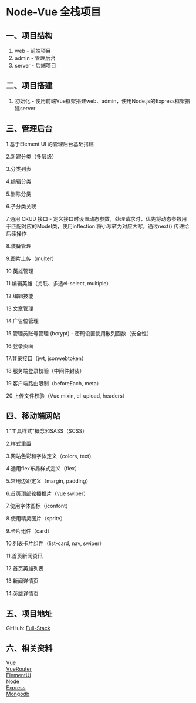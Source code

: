 # Node-Vue 全栈项目

## 一、项目结构
1. web - 前端项目
2. admin - 管理后台
3. server - 后端项目

## 二、项目搭建
1. 初始化 - 使用前端Vue框架搭建web、admin，使用Node.js的Express框架搭建server

## 三、管理后台 
1.基于Element UI 的管理后台基础搭建

2.新建分类（多层级）

3.分类列表

4.编辑分类

5.删除分类

6.子分类关联

7.通用 CRUD 接口 - 定义接口时设置动态参数，处理请求时，优先将动态参数用于匹配对应的Model类，使用inflection 将小写转为对应大写，通过next() 传递给后续操作

8.装备管理

9.图片上传（multer）

10.英雄管理

11.编辑英雄（关联、多选el-select, multiple）

12.编辑技能

13.文章管理

14.广告位管理

15.管理员账号管理 (bcrypt) - 密码设置使用散列函数（安全性）

16.登录页面

17.登录接口（jwt, jsonwebtoken）

18.服务端登录校验（中间件封装）

19.客户端路由限制（beforeEach, meta）

20.上传文件校验（Vue.mixin, el-upload, headers）

## 四、移动端网站
1."工具样式"概念和SASS（SCSS）

2.样式重置

3.网站色彩和字体定义（colors, text）

4.通用flex布局样式定义（flex）

5.常用边距定义（margin, padding）

6.首页顶部轮播推片（vue swiper）

7.使用字体图标（iconfont）

8.使用精灵图片（sprite）

9.卡片组件（card）

10.列表卡片组件（list-card, nav, swiper）

11.首页新闻资讯

12.首页英雄列表

13.新闻详情页

14.英雄详情页

## 五、项目地址
GitHub: [Full-Stack](https://github.com/bradyCC/Full-Stack)

## 六、相关资料
[Vue](https://cn.vuejs.org)<br/>
[VueRouter](https://router.vuejs.org/)<br/>
[ElementUi](https://element.eleme.cn/)<br/>
[Node](https://nodejs.org/)<br/>
[Express](http://www.expressjs.com.cn/)<br/>
[Mongodb](https://docs.mongodb.com/)<br/>
